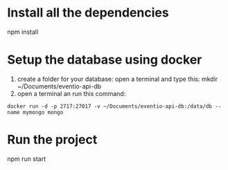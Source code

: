 # Install all the dependencies

npm install

# Setup the database using docker

1. create a folder for your database: open a terminal and type this: mkdir ~/Documents/eventio-api-db
2. open a terminal an run this command:

```
docker run -d -p 2717:27017 -v ~/Documents/eventio-api-db:/data/db --name mymongo mongo
```

# Run the project

npm run start
